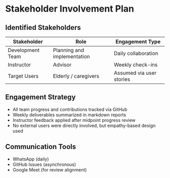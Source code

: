 # Stakeholder Involvement Plan

## Identified Stakeholders

| Stakeholder         | Role                        | Engagement Type             |
|---------------------|-----------------------------|-----------------------------|
| Development Team    | Planning and implementation | Daily collaboration         |
| Instructor          | Advisor                     | Weekly check-ins            |
| Target Users        | Elderly / caregivers        | Assumed via user stories    |

## Engagement Strategy

- All team progress and contributions tracked via GitHub
- Weekly deliverables summarized in markdown reports
- Instructor feedback applied after midpoint progress review
- No external users were directly involved, but empathy-based design used

## Communication Tools

- WhatsApp (daily)
- GitHub Issues (asynchronous)
- Google Meet (for review alignment)
